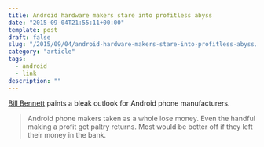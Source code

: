 ```yaml
---
title: Android hardware makers stare into profitless abyss
date: "2015-09-04T21:55:11+00:00"
template: post
draft: false
slug: "/2015/09/04/android-hardware-makers-stare-into-profitless-abyss/"
category: "article"
tags:
  - android
  - link  
description: ""
---
```


[Bill Bennett](http://billbennett.co.nz/2015/09/04/android-hardware-makers-stare-into-profitless-abyss/) paints a bleak outlook for Android phone manufacturers.

<blockquote>Android phone makers taken as a whole lose money. Even the handful making a profit get paltry returns. Most would be better off if they left their money in the bank.</blockquote>